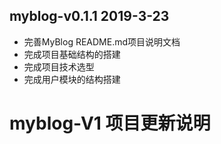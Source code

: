 ## myblog-v0.1.1   2019-3-23
- 完善MyBlog README.md项目说明文档
- 完成项目基础结构的搭建
- 完成项目技术选型
- 完成用户模块的结构搭建
# myblog-V1 项目更新说明
